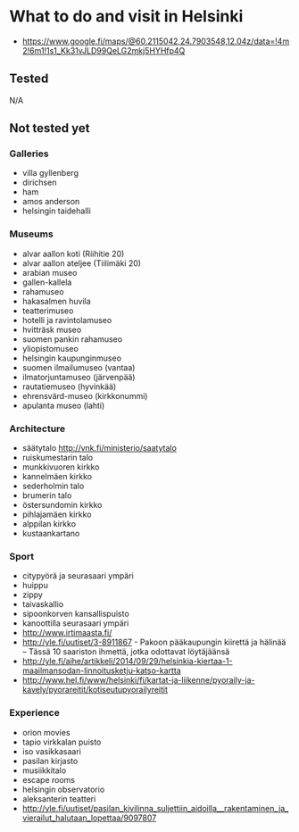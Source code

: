 # What to do and visit in Helsinki

* https://www.google.fi/maps/@60.2115042,24.7903548,12.04z/data=!4m2!6m1!1s1_Kk31vJLD99QeLG2mkj5HYHfp4Q

## Tested

N/A

## Not tested yet

### Galleries

* villa gyllenberg
* dirichsen
* ham
* amos anderson
* helsingin taidehalli

### Museums

* alvar aallon koti (Riihitie 20)
* alvar aallon ateljee (Tiilimäki 20)
* arabian museo
* gallen-kallela
* rahamuseo
* hakasalmen huvila
* teatterimuseo
* hotelli ja ravintolamuseo
* hvitträsk museo
* suomen pankin rahamuseo
* yliopistomuseo
* helsingin kaupunginmuseo
* suomen ilmailumuseo (vantaa)
* ilmatorjuntamuseo (järvenpää)
* rautatiemuseo (hyvinkää)
* ehrensvärd-museo (kirkkonummi)
* apulanta museo (lahti)

### Architecture

* säätytalo http://vnk.fi/ministerio/saatytalo
* ruiskumestarin talo
* munkkivuoren kirkko
* kannelmäen kirkko
* sederholmin talo
* brumerin talo
* östersundomin kirkko
* pihlajamäen kirkko
* alppilan kirkko
* kustaankartano

### Sport

* citypyörä ja seurasaari ympäri
* huippu
* zippy
* taivaskallio
* sipoonkorven kansallispuisto
* kanoottilla seurasaari ympäri
* http://www.irtimaasta.fi/
* http://yle.fi/uutiset/3-8911867 - Pakoon pääkaupungin kiirettä ja hälinää – Tässä 10 saariston ihmettä, jotka odottavat löytäjäänsä
* http://yle.fi/aihe/artikkeli/2014/09/29/helsinkia-kiertaa-1-maailmansodan-linnoitusketju-katso-kartta
* http://www.hel.fi/www/helsinki/fi/kartat-ja-liikenne/pyoraily-ja-kavely/pyorareitit/kotiseutupyorailyreitit

### Experience

* orion movies
* tapio virkkalan puisto
* iso vasikkasaari
* pasilan kirjasto
* musiikkitalo
* escape rooms
* helsingin observatorio
* aleksanterin teatteri
* http://yle.fi/uutiset/pasilan_kivilinna_suljettiin_aidoilla__rakentaminen_ja_vierailut_halutaan_lopettaa/9097807
